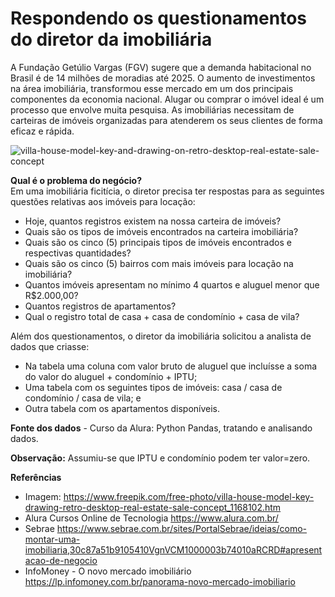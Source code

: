 # Respondendo os questionamentos do diretor da imobiliária  
A Fundação Getúlio Vargas (FGV) sugere que a demanda habitacional no Brasil é de 14 milhões de moradias até 2025.  O aumento de investimentos na área imobiliária, transformou esse mercado em um dos principais componentes da economia nacional. Alugar ou comprar o imóvel ideal é um processo que envolve muita pesquisa. As imobiliárias necessitam de carteiras de imóveis organizadas para atenderem os seus clientes de forma eficaz e rápida.  

![villa-house-model-key-and-drawing-on-retro-desktop-real-estate-sale-concept](https://user-images.githubusercontent.com/69815426/145869928-d029b73b-e906-4725-81ac-551d1601187e.jpg)  

**Qual é o problema do negócio?**  
Em uma imobiliária ficitícia, o diretor precisa ter respostas para as seguintes questões relativas aos imóveis para locação:  
- Hoje, quantos registros existem na nossa carteira de imóveis?  
- Quais são os tipos de imóveis encontrados na carteira imobiliária?
- Quais são os cinco (5) principais tipos de imóveis encontrados e respectivas quantidades?  
- Quais são os cinco (5) bairros com mais imóveis para locação na imobiliária? 
- Quantos imóveis apresentam no mínimo 4 quartos e aluguel menor que R$2.000,00?
- Quantos registros de apartamentos?
- Qual o registro total de casa + casa de condomínio + casa de vila?   

Além dos questionamentos, o diretor da imobiliária solicitou a analista de dados que criasse:  
- Na tabela uma coluna com valor bruto de aluguel que incluísse a soma do valor do aluguel + condomínio + IPTU;
- Uma tabela com os seguintes tipos de imóveis: casa / casa de condomínio / casa de vila; e 
- Outra tabela com os apartamentos disponíveis.  

**Fonte dos dados** -  Curso da Alura: Python Pandas, tratando e analisando dados. 

**Observação:** Assumiu-se que IPTU e condomínio podem ter valor=zero.  

**Referências**    
- Imagem: https://www.freepik.com/free-photo/villa-house-model-key-drawing-retro-desktop-real-estate-sale-concept_1168102.htm  
- Alura Cursos Online de Tecnologia https://www.alura.com.br/  
- Sebrae https://www.sebrae.com.br/sites/PortalSebrae/ideias/como-montar-uma-imobiliaria,30c87a51b9105410VgnVCM1000003b74010aRCRD#apresentacao-de-negocio 
- InfoMoney - O novo mercado imobiliário  https://lp.infomoney.com.br/panorama-novo-mercado-imobiliario  
